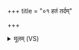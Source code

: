 +++
title = "०१ हतं तर्दम्"

+++
<details><summary>मूलम् (VS)</summary>

ह॒तं त॒र्दं स॑म॒ङ्कमा॒खुम॑श्विना छि॒न्तं शिरो॒ अपि॑ पृ॒ष्टीः शृ॑णीतम्। यवा॒न्नेददा॒नपि॑ नह्यतं॒ मुख॒मथाभ॑यं कृणुतं धा॒न्या᳡य ॥
</details>